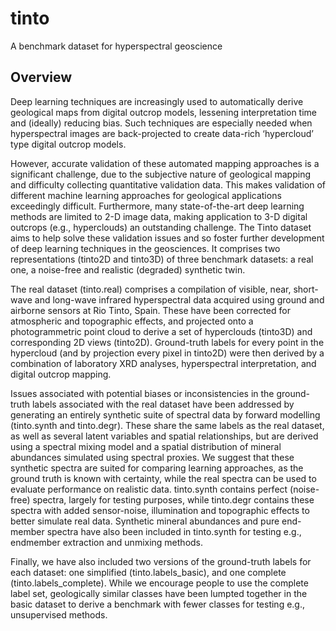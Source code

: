 # tinto
A benchmark dataset for hyperspectral geoscience

## Overview

Deep learning techniques are increasingly used to automatically derive geological maps from digital outcrop models, lessening interpretation time and (ideally) reducing bias. Such techniques are especially needed when hyperspectral images are back-projected to create data-rich ‘hypercloud’ type digital outcrop models.

However, accurate validation of these automated mapping approaches is a significant challenge, due to the subjective nature of geological mapping and difficulty collecting quantitative validation data. This makes validation of different machine learning approaches for geological applications exceedingly difficult. Furthermore, many state-of-the-art deep learning methods are limited to 2-D image data, making application to 3-D digital outcrops (e.g., hyperclouds) an outstanding challenge.
The Tinto dataset aims to help solve these validation issues and so foster further development of deep learning techniques in the geosciences. It comprises two representations (tinto2D and tinto3D) of three benchmark datasets: a real one, a noise-free and realistic (degraded) synthetic twin.

The real dataset (tinto.real) comprises a compilation of visible, near, short-wave and long-wave infrared hyperspectral data acquired using ground and airborne sensors at Rio Tinto, Spain. These have been corrected for atmospheric and topographic effects, and projected onto a photogrammetric point cloud to derive a set of hyperclouds (tinto3D) and corresponding 2D views (tinto2D). Ground-truth labels for every point in the hypercloud (and by projection every pixel in tinto2D) were then derived by a combination of laboratory XRD analyses, hyperspectral interpretation, and digital outcrop mapping.

Issues associated with potential biases or inconsistencies in the ground-truth labels associated with the real dataset have been addressed by generating an entirely synthetic suite of spectral data by forward modelling (tinto.synth and tinto.degr). These share the same labels as the real dataset, as well as several latent variables and spatial relationships, but are derived using a spectral mixing model and a spatial distribution of mineral abundances simulated using spectral proxies. We suggest that these synthetic spectra are suited for comparing learning approaches, as the ground truth is known with certainty, while the real spectra can be used to evaluate performance on realistic data. tinto.synth contains perfect (noise-free) spectra, largely for testing purposes, while tinto.degr contains these spectra with added sensor-noise, illumination and topographic effects to better simulate real data. Synthetic mineral abundances and pure end-member spectra have also been included in tinto.synth for testing e.g., endmember extraction and unmixing methods.

Finally, we have also included two versions of the ground-truth labels for each dataset: one simplified (tinto.labels_basic), and one complete (tinto.labels_complete). While we encourage people to use the complete label set, geologically similar classes have been lumpted together in the basic dataset to derive a benchmark with fewer classes for testing e.g., unsupervised methods.
